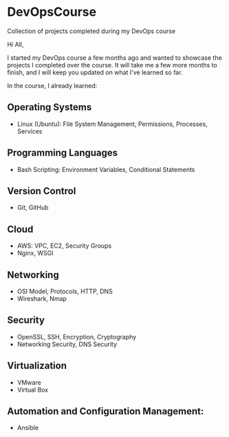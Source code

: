 # DevOpsCourse
Collection of projects completed during my DevOps course

Hi All,

I started my DevOps course a few months ago and wanted to showcase the projects I completed over the course.
It will take me a few more months to finish, and I will keep you updated on what I've learned so far.

In the course, I already learned:

## Operating Systems
- Linux (Ubuntu): File System Management, Permissions, Processes, Services

## Programming Languages
- Bash Scripting: Environment Variables, Conditional Statements

## Version Control
- Git, GitHub

## Cloud
- AWS: VPC, EC2, Security Groups
- Nginx, WSGI

## Networking
- OSI Model, Protocols, HTTP, DNS
- Wireshark, Nmap

## Security
- OpenSSL, SSH, Encryption, Cryptography
- Networking Security, DNS Security

## Virtualization
- VMware
- Virtual Box
  
## Automation and Configuration Management:
- Ansible

